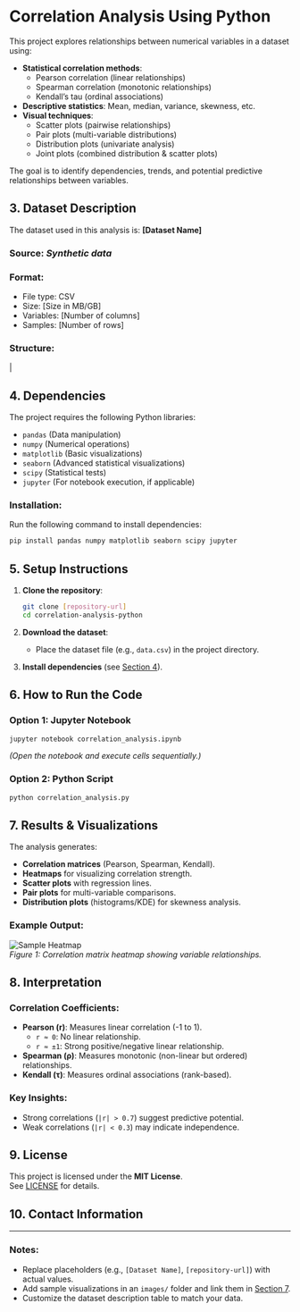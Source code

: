 # Correlation Analysis Using Python  

This project explores relationships between numerical variables in a dataset using:  
- **Statistical correlation methods**:  
  - Pearson correlation (linear relationships)  
  - Spearman correlation (monotonic relationships)  
  - Kendall’s tau (ordinal associations)  
- **Descriptive statistics**: Mean, median, variance, skewness, etc.  
- **Visual techniques**:  
  - Scatter plots (pairwise relationships)  
  - Pair plots (multi-variable distributions)  
  - Distribution plots (univariate analysis)  
  - Joint plots (combined distribution & scatter plots)  

The goal is to identify dependencies, trends, and potential predictive relationships between variables.  

## 3. Dataset Description  
The dataset used in this analysis is: **[Dataset Name]**  

### Source:  *Synthetic data*

### Format:  
- File type: CSV 
- Size: [Size in MB/GB]  
- Variables: [Number of columns]  
- Samples: [Number of rows]  

### Structure:  
|

## 4. Dependencies  
The project requires the following Python libraries:  
- `pandas` (Data manipulation)  
- `numpy` (Numerical operations)  
- `matplotlib` (Basic visualizations)  
- `seaborn` (Advanced statistical visualizations)  
- `scipy` (Statistical tests)  
- `jupyter` (For notebook execution, if applicable)  

### Installation:  
Run the following command to install dependencies:  
```bash
pip install pandas numpy matplotlib seaborn scipy jupyter
```

## 5. Setup Instructions  

1. **Clone the repository**:  
   ```bash
   git clone [repository-url]
   cd correlation-analysis-python
   ```  
2. **Download the dataset**:
   
   - Place the dataset file (e.g., `data.csv`) in the project directory.  
4. **Install dependencies** (see [Section 4](#4-dependencies)).  

## 6. How to Run the Code  
### Option 1: Jupyter Notebook  
```bash
jupyter notebook correlation_analysis.ipynb
```  
*(Open the notebook and execute cells sequentially.)*  

### Option 2: Python Script  
```bash
python correlation_analysis.py
```  

## 7. Results & Visualizations  

The analysis generates:  
- **Correlation matrices** (Pearson, Spearman, Kendall).  
- **Heatmaps** for visualizing correlation strength.  
- **Scatter plots** with regression lines.  
- **Pair plots** for multi-variable comparisons.  
- **Distribution plots** (histograms/KDE) for skewness analysis.  

### Example Output:  
![Sample Heatmap](images/correlation_heatmap.png)  
*Figure 1: Correlation matrix heatmap showing variable relationships.*  

## 8. Interpretation  

### Correlation Coefficients:  
- **Pearson (r)**: Measures linear correlation (-1 to 1).  
  - `r ≈ 0`: No linear relationship.  
  - `r ≈ ±1`: Strong positive/negative linear relationship.  
- **Spearman (ρ)**: Measures monotonic (non-linear but ordered) relationships.  
- **Kendall (τ)**: Measures ordinal associations (rank-based).  

### Key Insights:  
- Strong correlations (`|r| > 0.7`) suggest predictive potential.  
- Weak correlations (`|r| < 0.3`) may indicate independence.  

## 9. License  
This project is licensed under the **MIT License**.  
See [LICENSE](LICENSE) for details.  

## 10. Contact Information  


---

### Notes:  
- Replace placeholders (e.g., `[Dataset Name]`, `[repository-url]`) with actual values.  
- Add sample visualizations in an `images/` folder and link them in [Section 7](#7-results--visualizations).  
- Customize the dataset description table to match your data.  
